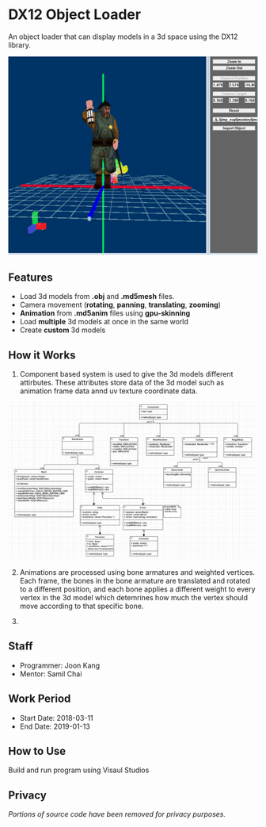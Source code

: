 # DX12 Object Loader

An object loader that can display models in a 3d space using the DX12 library. 

<p align="center">
  <img src="./demo.png" alt="Size Limit CLI" width="600">
</p>

Features
--------

- Load 3d models from **.obj** and **.md5mesh** files.
- Camera movement (**rotating**, **panning**, **translating**, **zooming**)
- **Animation** from **.md5anim** files using **gpu-skinning**
- Load **multiple** 3d models at once in the same world
- Create **custom** 3d models


How it Works
------------
1. Component based system is used to give the 3d models different attirbutes. These attributes store data of the 3d model such as animation frame data annd uv texture coordinate data.
<p align="center">
  <img src="./uml.png" alt="Size Limit CLI" width="738">
</p>

2. Animations are processed using bone armatures and weighted vertices. Each frame, the bones in the bone armature are translated and rotated to a different position, and each bone applies a different weight to every vertex in the 3d model which detemrines how much the vertex should move according to that specific bone. 

3. 

Staff
-----

- Programmer: Joon Kang
- Mentor: Samil Chai

Work Period
-----------

- Start Date: 2018-03-11
- End Date: 2019-01-13


How to Use
----------

Build and run program using Visaul Studios


Privacy
-------

*Portions of source code have been removed for privacy purposes.*

